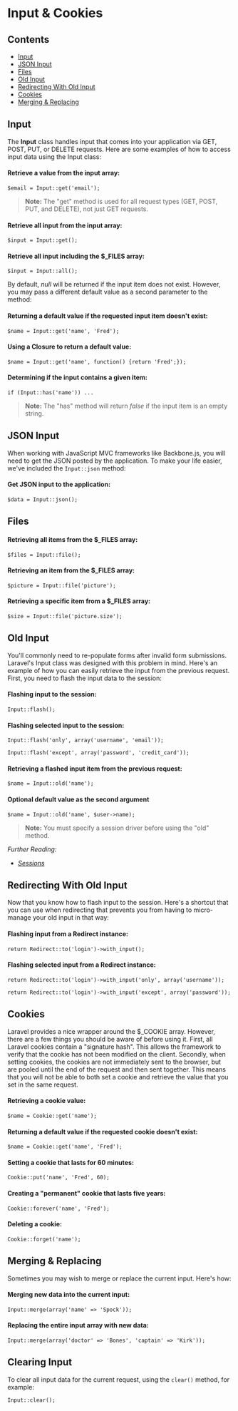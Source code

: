 # Input & Cookies

## Contents

- [Input](#input)
- [JSON Input](#json)
- [Files](#files)
- [Old Input](#old-input)
- [Redirecting With Old Input](#redirecting-with-old-input)
- [Cookies](#cookies)
- [Merging & Replacing](#merge)

<a name="input"></a>
## Input

The **Input** class handles input that comes into your application via GET, POST, PUT, or DELETE requests. Here are some examples of how to access input data using the Input class:

#### Retrieve a value from the input array:

	$email = Input::get('email');

> **Note:** The "get" method is used for all request types (GET, POST, PUT, and DELETE), not just GET requests.

#### Retrieve all input from the input array:

	$input = Input::get();

#### Retrieve all input including the $_FILES array:

	$input = Input::all();

By default, *null* will be returned if the input item does not exist. However, you may pass a different default value as a second parameter to the method:

#### Returning a default value if the requested input item doesn't exist:

	$name = Input::get('name', 'Fred');

#### Using a Closure to return a default value:

	$name = Input::get('name', function() {return 'Fred';});

#### Determining if the input contains a given item:

	if (Input::has('name')) ...

> **Note:** The "has" method will return *false* if the input item is an empty string.

<a name="json"></a>
## JSON Input

When working with JavaScript MVC frameworks like Backbone.js, you will need to get the JSON posted by the application. To make your life easier, we've included the `Input::json` method:

#### Get JSON input to the application:

	$data = Input::json();

<a name="files"></a>
## Files

#### Retrieving all items from the $_FILES array:

	$files = Input::file();

#### Retrieving an item from the $_FILES array:

	$picture = Input::file('picture');

#### Retrieving a specific item from a $_FILES array:

	$size = Input::file('picture.size');

<a name="old-input"></a>
## Old Input

You'll commonly need to re-populate forms after invalid form submissions. Laravel's Input class was designed with this problem in mind. Here's an example of how you can easily retrieve the input from the previous request. First, you need to flash the input data to the session:

#### Flashing input to the session:

	Input::flash();

#### Flashing selected input to the session:

	Input::flash('only', array('username', 'email'));

	Input::flash('except', array('password', 'credit_card'));

#### Retrieving a flashed input item from the previous request:

	$name = Input::old('name');

#### Optional default value as the second argument

	$name = Input::old('name', $user->name);

> **Note:** You must specify a session driver before using the "old" method.

*Further Reading:*

- *[Sessions](/docs/session/config)*

<a name="redirecting-with-old-input"></a>
## Redirecting With Old Input

Now that you know how to flash input to the session. Here's a shortcut that you can use when redirecting that prevents you from having to micro-manage your old input in that way:

#### Flashing input from a Redirect instance:

	return Redirect::to('login')->with_input();

#### Flashing selected input from a Redirect instance:

	return Redirect::to('login')->with_input('only', array('username'));

	return Redirect::to('login')->with_input('except', array('password'));

<a name="cookies"></a>
## Cookies

Laravel provides a nice wrapper around the $_COOKIE array. However, there are a few things you should be aware of before using it. First, all Laravel cookies contain a "signature hash". This allows the framework to verify that the cookie has not been modified on the client. Secondly, when setting cookies, the cookies are not immediately sent to the browser, but are pooled until the end of the request and then sent together. This means that you will not be able to both set a cookie and retrieve the value that you set in the same request.

#### Retrieving a cookie value:

	$name = Cookie::get('name');

#### Returning a default value if the requested cookie doesn't exist:

	$name = Cookie::get('name', 'Fred');

#### Setting a cookie that lasts for 60 minutes:

	Cookie::put('name', 'Fred', 60);

#### Creating a "permanent" cookie that lasts five years:

	Cookie::forever('name', 'Fred');

#### Deleting a cookie:

	Cookie::forget('name');

<a name="merge"></a>
## Merging & Replacing

Sometimes you may wish to merge or replace the current input. Here's how:

#### Merging new data into the current input:

	Input::merge(array('name' => 'Spock'));

#### Replacing the entire input array with new data:

	Input::merge(array('doctor' => 'Bones', 'captain' => 'Kirk'));

## Clearing Input

To clear all input data for the current request, using the `clear()` method, for example:

	Input::clear();
